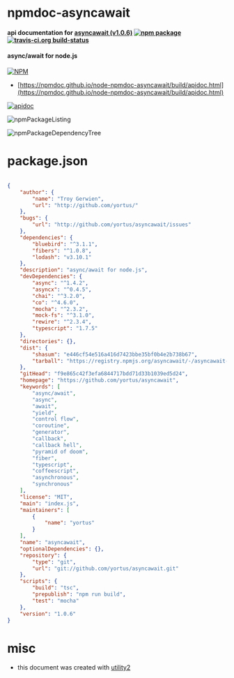 # npmdoc-asyncawait

#### api documentation for  [asyncawait (v1.0.6)](https://github.com/yortus/asyncawait)  [![npm package](https://img.shields.io/npm/v/npmdoc-asyncawait.svg?style=flat-square)](https://www.npmjs.org/package/npmdoc-asyncawait) [![travis-ci.org build-status](https://api.travis-ci.org/npmdoc/node-npmdoc-asyncawait.svg)](https://travis-ci.org/npmdoc/node-npmdoc-asyncawait)

#### async/await for node.js

[![NPM](https://nodei.co/npm/asyncawait.png?downloads=true&downloadRank=true&stars=true)](https://www.npmjs.com/package/asyncawait)

- [https://npmdoc.github.io/node-npmdoc-asyncawait/build/apidoc.html](https://npmdoc.github.io/node-npmdoc-asyncawait/build/apidoc.html)

[![apidoc](https://npmdoc.github.io/node-npmdoc-asyncawait/build/screenCapture.buildCi.browser.%252Ftmp%252Fbuild%252Fapidoc.html.png)](https://npmdoc.github.io/node-npmdoc-asyncawait/build/apidoc.html)

![npmPackageListing](https://npmdoc.github.io/node-npmdoc-asyncawait/build/screenCapture.npmPackageListing.svg)

![npmPackageDependencyTree](https://npmdoc.github.io/node-npmdoc-asyncawait/build/screenCapture.npmPackageDependencyTree.svg)



# package.json

```json

{
    "author": {
        "name": "Troy Gerwien",
        "url": "http://github.com/yortus/"
    },
    "bugs": {
        "url": "http://github.com/yortus/asyncawait/issues"
    },
    "dependencies": {
        "bluebird": "^3.1.1",
        "fibers": "^1.0.8",
        "lodash": "v3.10.1"
    },
    "description": "async/await for node.js",
    "devDependencies": {
        "async": "^1.4.2",
        "asyncx": "^0.4.5",
        "chai": "^3.2.0",
        "co": "^4.6.0",
        "mocha": "^2.3.2",
        "mock-fs": "^3.1.0",
        "rewire": "^2.3.4",
        "typescript": "1.7.5"
    },
    "directories": {},
    "dist": {
        "shasum": "e446cf54e516a416d7423bbe35bf0b4e2b738b67",
        "tarball": "https://registry.npmjs.org/asyncawait/-/asyncawait-1.0.6.tgz"
    },
    "gitHead": "f9e865c42f3efa6844717bdd71d33b1039ed5d24",
    "homepage": "https://github.com/yortus/asyncawait",
    "keywords": [
        "async/await",
        "async",
        "await",
        "yield",
        "control flow",
        "coroutine",
        "generator",
        "callback",
        "callback hell",
        "pyramid of doom",
        "fiber",
        "typescript",
        "coffeescript",
        "asynchronous",
        "synchronous"
    ],
    "license": "MIT",
    "main": "index.js",
    "maintainers": [
        {
            "name": "yortus"
        }
    ],
    "name": "asyncawait",
    "optionalDependencies": {},
    "repository": {
        "type": "git",
        "url": "git://github.com/yortus/asyncawait.git"
    },
    "scripts": {
        "build": "tsc",
        "prepublish": "npm run build",
        "test": "mocha"
    },
    "version": "1.0.6"
}
```



# misc
- this document was created with [utility2](https://github.com/kaizhu256/node-utility2)
